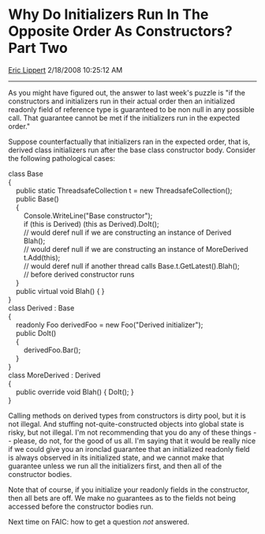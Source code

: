 <div id="page">

# Why Do Initializers Run In The Opposite Order As Constructors? Part Two

[Eric Lippert](https://social.msdn.microsoft.com/profile/Eric%20Lippert) 2/18/2008 10:25:12 AM

-----

<div id="content">

<div class="mine">

As you might have figured out, the answer to last week's puzzle is "if the constructors and initializers run in their actual order then an initialized readonly field of reference type is guaranteed to be non null in any possible call. That guarantee cannot be met if the initializers run in the expected order."

Suppose counterfactually that initializers ran in the expected order, that is, derived class initializers run after the base class constructor body. Consider the following pathological cases:

<span class="code"> </span>

class Base  
{  
    public static ThreadsafeCollection t = new ThreadsafeCollection();  
    public Base()  
    {  
        Console.WriteLine("Base constructor");  
        if (this is Derived) (this as Derived).DoIt();  
        // would deref null if we are constructing an instance of Derived  
        Blah();  
        // would deref null if we are constructing an instance of MoreDerived  
        t.Add(this);  
        // would deref null if another thread calls Base.t.GetLatest().Blah();  
        // before derived constructor runs  
    }  
    public virtual void Blah() { }  
}  
class Derived : Base  
{  
    readonly Foo derivedFoo = new Foo("Derived initializer");  
    public DoIt()  
    {  
        derivedFoo.Bar();  
    }  
}  
class MoreDerived : Derived  
{  
    public override void Blah() { DoIt(); }  
}  
  

Calling methods on derived types from constructors is dirty pool, but it is not illegal. And stuffing not-quite-constructed objects into global state is risky, but not illegal. I'm not recommending that you do any of these things -- please, do not, for the good of us all. I'm saying that it would be really nice if we could give you an ironclad guarantee that an initialized readonly field is always observed in its initialized state, and we cannot make that guarantee unless we run all the initializers first, and then all of the constructor bodies.

Note that of course, if you initialize your readonly fields in the constructor, then all bets are off. We make no guarantees as to the fields not being accessed before the constructor bodies run.

Next time on FAIC: how to get a question *not* answered.

 

</div>

</div>

</div>


